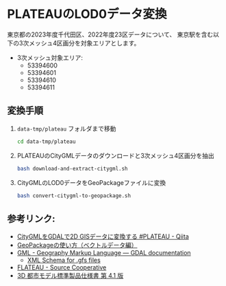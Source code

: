 # PLATEAUのLOD0データ変換

東京都の2023年度千代田区、2022年度23区データについて、
東京駅を含む以下の3次メッシュ4区画分を対象エリアとします。
* 3次メッシュ対象エリア:
  * 53394600
  * 53394601
  * 53394610
  * 53394611

## 変換手順

1. `data-tmp/plateau` フォルダまで移動
    ```bash
    cd data-tmp/plateau
    ```
2. PLATEAUのCityGMLデータのダウンロードと3次メッシュ4区画分を抽出
    ```bash
    bash download-and-extract-citygml.sh
    ```
3. CityGMLのLOD0データをGeoPackageファイルに変換
    ```bash
    bash convert-citygml-to-geopackage.sh
    ```

## 参考リンク:

* [CityGMLをGDALで2D GISデータに変換する #PLATEAU - Qiita](https://qiita.com/tkhrmeme/items/bdacd335494c125f3496)
* [GeoPackageの使い方（ベクトルデータ編）](https://zenn.dev/akioz/articles/659c866710e4bf)
* [GML - Geography Markup Language — GDAL documentation](https://gdal.org/en/stable/drivers/vector/gml.html)
  * [XML Schema for .gfs files](https://raw.githubusercontent.com/OSGeo/gdal/master/ogr/ogrsf_frmts/gml/data/gfs.xsd)
* [FLATEAU - Source Cooperative](https://source.coop/repositories/pacificspatial/flateau/description)
* [3D 都市モデル標準製品仕様書 第 4.1 版](https://www.mlit.go.jp/plateau/file/libraries/doc/plateau_doc_0001_ver04.pdf)

